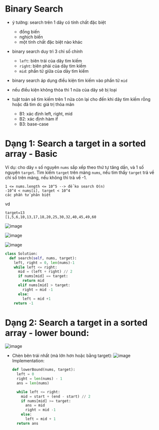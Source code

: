 # Binary Search
- ý tưởng: search trên 1 dãy có tính chất đặc biệt 
  + đồng biến
  + nghịch biến
  + một tính chất đặc biệt nào khác
- binary search duy trì 3 chỉ số chính
  + `left`: biên trái của dãy tìm kiếm
  + `right`: biên phải của dãy tìm kiếm
  + `mid`: phần tử giữa của dãy tìm kiếm
- binary search áp dụng điều kiện tìm kiếm vào phần tử `mid`
- nếu điều kiện không thỏa thì 1 nửa của dãy sẽ bị loại
- tuật toán sẽ tìm kiếm trên 1 nửa còn lại cho đến khi dãy tìm kiếm rỗng hoặc đã tìm dc giá trị thỏa mãn

  - B1: xác định left, right, mid
  - B2: xác định hàm if
  - B3: base-case

# Dạng 1: Search a target in a sorted array - Basic 
Ví dụ: cho dãy `n` số nguyên `nums` sắp xếp theo thứ tự tăng dần, và 1 số nguyên `target`. Tìm kiếm `target` trên mảng `nums`, nếu tìm thấy `target` trả về chỉ số trên mảng, nếu không thì trả về -1. 
```
1 <= nums.length <= 10^5 --> để ko search O(n)
-10^4 < nums[i], target < 10^4
các phần tử phân biệt 
```
vd 
```
target=13
[1,5,6,10,13,17,18,20,25,30,32,40,45,49,60
```
![image](https://github.com/maianhpuco/dsa-journey/assets/34562568/bf26f2e7-3eea-4071-9f16-7aec232a6ec1)

 ![image](https://github.com/maianhpuco/dsa-journey/assets/34562568/ed19ff0b-c8d0-4ef0-bdd4-eb9eefe66077)

![image](https://github.com/maianhpuco/dsa-journey/assets/34562568/c84b5787-13d9-4237-af21-85cebfc20e0e)

```python
class Solution:
  def search(self, nums, target):
    left, right = 0, len(nums)-1
    while left <= right:
      mid = (left + right) // 2
      if nums[mid] == target:
        return mid
      elif nums[mid] > target:
        right = mid -1
      else:
        left = mid +1
    return -1 
```
# Dạng 2: Search a target in a sorted array - lower bound: 
 ![image](https://github.com/maianhpuco/dsa-journey/assets/34562568/837ddd01-f11b-4edc-83e6-add3493639c6)
- Chèn bên trái nhất (mà lớn hơn hoặc bằng target): 
   ![image](https://github.com/maianhpuco/dsa-journey/assets/34562568/4056dd44-08b4-40d6-b057-ea2e39c05063)
  Implementation:
  ```python
  def lowerBound(nums, target):
    left = 0
    right = len(nums) - 1
    ans = len(nums)
  
    while left <= right:
      mid = start + (end - start) // 2
      if nums[mid] >= target:
        ans = mid
        right = mid -1
      else:
        left = mid + 1
    return ans 
  ```
  



